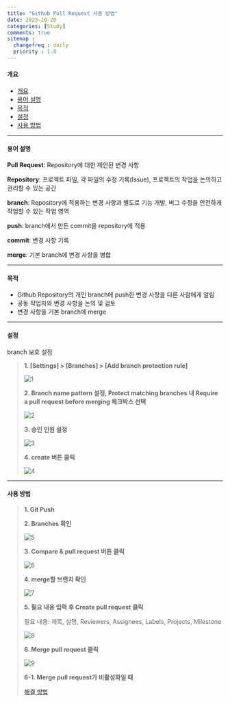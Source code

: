 ```yaml
---
title: "Github Pull Request 사용 방법"
date: 2023-10-20
categories: [Study]
comments: true
sitemap :
  changefreq : daily
  priority : 1.0
---
```


#### 개요

- [개요](#개요)
- [용어 설명](#용어-설명)
- [목적](#목적)
- [설정](#설정)
- [사용 방법](#사용-방법)

- - - 

#### 용어 설명

**Pull Request**: Repository에 대한 제안된 변경 사항

**Repository**: 프로젝트 파일, 각 파일의 수정 기록(Issue), 프로젝트의 작업을 논의하고 관리할 수 있는 공간

**branch**: Repository에 적용하는 변경 사항과 별도로 기능 개발, 버그 수정을 안전하게 작업할 수 있는 작업 영역

**push**: branch에서 만든 commit을 repository에 적용

**commit**: 변경 사항 기록

**merge**: 기본 branch에 변경 사항을 병합

---

#### 목적

- Github Repository의 개인 branch에 push한 변경 사항을 다른 사람에게 알림
- 공동 작업자와 변경 사항을 논의 및 검토
- 변경 사항을 기본 branch에 merge

- - -

#### 설정

branch 보호 설정

> **1. [Settings] > [Branches] > [Add branch protection rule]**
> 
> ![1](https://ifh.cc/g/gD740g.png)
> 
> **2. Branch name pattern 설정, Protect matching branches 내 Require a pull request before merging 체크박스 선택**
> 
> ![2](https://ifh.cc/g/6w7vDp.png)
> 
> **3. 승인 인원 설정**
> 
> ![3](https://ifh.cc/g/x0JFxb.png)
>
> **4. create 버튼 클릭**
>
> ![4](https://ifh.cc/g/fWz421.png)

- - -

#### 사용 방법

> **1. Git Push**
> 
> **2. Branches 확인**
> 
> ![5](https://ifh.cc/g/tbYdJP.png)
>
> **3. Compare & pull request 버튼 클릭**
> 
> ![6](https://ifh.cc/g/rB3WRt.png)
> 
> **4. merge할 브랜치 확인**
> 
> ![7](https://ifh.cc/g/4mH2WW.png)
> 
> **5. 필요 내용 입력 후 Create pull request 클릭**
> 
> 필요 내용: 제목, 설명, Reviewers, Assignees, Labels, Projects, Milestone
> 
> ![8](https://ifh.cc/g/F3oOm3.png)
> 
> **6. Merge pull request 클릭**
> 
> ![9](https://ifh.cc/g/YLZ4SP.png)
>
> **6-1. Merge pull request가 비활성화일 때**
> 
> [해결 방법](https://docs.github.com/ko/pull-requests/collaborating-with-pull-requests/addressing-merge-conflicts/resolving-a-merge-conflict-on-github)